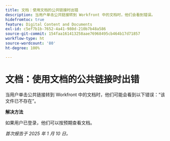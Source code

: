 ```yaml
---
title: 文档：使用文档的公共链接时出错
description: 当用户单击公共链接转到 Workfront 中的文档时，他们会看到错误。
hidefromtoc: true
feature: Digital Content and Documents
exl-id: c5ef7b1b-7652-4a41-980d-210b7b48a586
source-git-commit: 154faa161413258aae76968495cb464b17d71857
workflow-type: ht
source-wordcount: '80'
ht-degree: 100%

---
```


# 文档：使用文档的公共链接时出错

<!--
>[!NOTE]
>
>This issue has been resolved.-->

当用户单击公共链接转到 Workfront 中的文档时，他们可能会看到以下错误：“该文件已不存在”。

**解决方法**

如果用户已登录，他们可以按预期查看文档。

_首次报告于 2025 年 1 月 10 日。_
